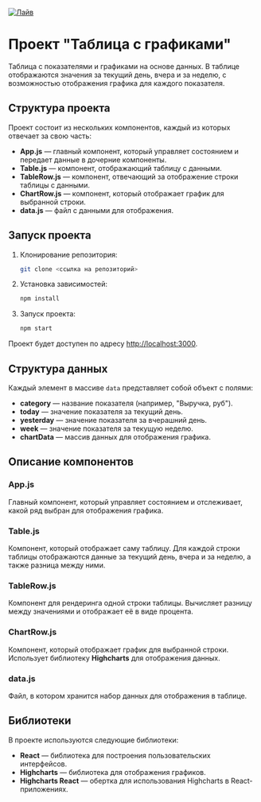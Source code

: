 [![Лайв](https://img.shields.io/badge/Лайв-pink)](https://ilyasilkin27.github.io/reactive-table-graph/)

# Проект "Таблица с графиками"

Таблица с показателями и графиками на основе данных. В таблице отображаются значения за текущий день, вчера и за неделю, с возможностью отображения графика для каждого показателя.

## Структура проекта

Проект состоит из нескольких компонентов, каждый из которых отвечает за свою часть:

- **App.js** — главный компонент, который управляет состоянием и передает данные в дочерние компоненты.
- **Table.js** — компонент, отображающий таблицу с данными.
- **TableRow.js** — компонент, отвечающий за отображение строки таблицы с данными.
- **ChartRow.js** — компонент, который отображает график для выбранной строки.
- **data.js** — файл с данными для отображения.

## Запуск проекта

1. Клонирование репозитория:
   ```bash
   git clone <ссылка на репозиторий>
   ```

2. Установка зависимостей:
   ```bash
   npm install
   ```

3. Запуск проекта:
   ```bash
   npm start
   ```

Проект будет доступен по адресу [http://localhost:3000](http://localhost:3000).

## Структура данных

Каждый элемент в массиве `data` представляет собой объект с полями:

- **category** — название показателя (например, "Выручка, руб").
- **today** — значение показателя за текущий день.
- **yesterday** — значение показателя за вчерашний день.
- **week** — значение показателя за текущую неделю.
- **chartData** — массив данных для отображения графика.

## Описание компонентов

### **App.js**
Главный компонент, который управляет состоянием и отслеживает, какой ряд выбран для отображения графика.

### **Table.js**
Компонент, который отображает саму таблицу. Для каждой строки таблицы отображаются данные за текущий день, вчера и за неделю, а также разница между ними.

### **TableRow.js**
Компонент для рендеринга одной строки таблицы. Вычисляет разницу между значениями и отображает её в виде процента.

### **ChartRow.js**
Компонент, который отображает график для выбранной строки. Использует библиотеку **Highcharts** для отображения данных.

### **data.js**
Файл, в котором хранится набор данных для отображения в таблице.

## Библиотеки

В проекте используются следующие библиотеки:

- **React** — библиотека для построения пользовательских интерфейсов.
- **Highcharts** — библиотека для отображения графиков.
- **Highcharts React** — обертка для использования Highcharts в React-приложениях.
